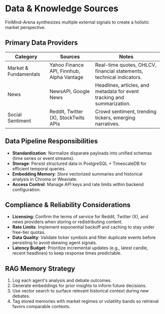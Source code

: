 # Data & Knowledge Sources

FinMind-Arena synthesizes multiple external signals to create a holistic market perspective.

## Primary Data Providers
| Category | Sources | Notes |
|----------|---------|-------|
| Market & Fundamentals | Yahoo Finance API, Finnhub, Alpha Vantage | Real-time quotes, OHLCV, financial statements, technical indicators. |
| News | NewsAPI, Google News | Headlines, articles, and metadata for event tracking and summarization. |
| Social Sentiment | Reddit, Twitter (X), StockTwits APIs | Crowd sentiment, trending tickers, emerging narratives. |

## Data Pipeline Responsibilities
- **Standardization**: Normalize disparate payloads into unified schemas (time series or event streams).
- **Storage**: Persist structured data in PostgreSQL + TimescaleDB for efficient temporal queries.
- **Embedding Memory**: Store vectorized summaries and historical analysis in Chroma or Weaviate.
- **Access Control**: Manage API keys and rate limits within backend configuration.

## Compliance & Reliability Considerations
- **Licensing**: Confirm the terms of service for Reddit, Twitter (X), and news providers when storing or redistributing content.
- **Rate Limits**: Implement exponential backoff and caching to stay under free-tier quotas.
- **Data Quality**: Validate ticker symbols and filter duplicate events before persisting to avoid skewing agent signals.
- **Latency Budget**: Prioritize incremental updates (e.g., latest candle, recent headlines) to keep response times predictable.

## RAG Memory Strategy
1. Log each agent's analysis and debate outcomes.
2. Generate embeddings for prior insights to inform future decisions.
3. Use vector search to surface relevant historical context during new debates.
4. Tag stored memories with market regimes or volatility bands so retrieval favors comparable contexts.
